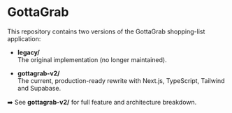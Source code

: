 # GottaGrab

This repository contains two versions of the GottaGrab shopping-list application:

- **legacy/**  
  The original implementation (no longer maintained).

- **gottagrab-v2/**  
  The current, production-ready rewrite with Next.js, TypeScript, Tailwind and Supabase.

➡️ See **gottagrab-v2/** for full feature and architecture breakdown.